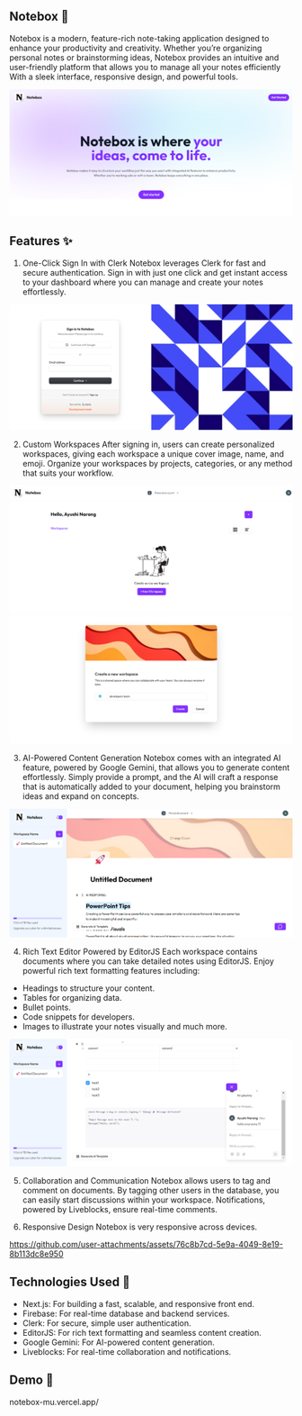 ## Notebox 🚀

Notebox is a modern, feature-rich note-taking application designed to enhance your productivity and creativity. Whether you’re organizing personal notes  or brainstorming ideas, Notebox provides an intuitive and user-friendly platform that allows you to manage all your notes efficiently With a sleek interface, responsive design, and powerful tools.

![Home Image](./assets/homeview.png)

## Features ✨

1. One-Click Sign In with Clerk
Notebox leverages Clerk for fast and secure authentication. Sign in with just one click and get instant access to your dashboard where you can manage and create your notes effortlessly.

![Login Image](./assets/loginview.png)

2. Custom Workspaces
After signing in, users can create personalized workspaces, giving each workspace a unique cover image, name, and emoji. Organize your workspaces by projects, categories, or any method that suits your workflow.

![Dashboard Image](./assets/dashboardview.png)
![Create workspace Image](./assets/createworkspace.png)

3. AI-Powered Content Generation
Notebox comes with an integrated AI feature, powered by Google Gemini, that allows you to generate content effortlessly. Simply provide a prompt, and the AI will craft a response that is automatically added to your document, helping you brainstorm ideas and expand on concepts.

![workspace Image](./assets/workspacedocument.png)

4. Rich Text Editor Powered by EditorJS
Each workspace contains documents where you can take detailed notes using EditorJS. Enjoy powerful rich text formatting features including:

- Headings to structure your content.
- Tables for organizing data.
- Bullet points.
- Code snippets for developers.
- Images to illustrate your notes visually and much more.

![workspace Image](./assets/workspace2.png)

5. Collaboration and Communication
Notebox allows users to tag and comment on documents. By tagging other users in the database, you can easily start discussions within your workspace. Notifications, powered by Liveblocks, ensure real-time comments.

6. Responsive Design
Notebox is very responsive across devices.

https://github.com/user-attachments/assets/76c8b7cd-5e9a-4049-8e19-8b113dc8e950

## Technologies Used 🚀

- Next.js: For building a fast, scalable, and responsive front end.
- Firebase: For real-time database and backend services.
- Clerk: For secure, simple user authentication.
- EditorJS: For rich text formatting and seamless content creation.
- Google Gemini: For AI-powered content generation.
- Liveblocks: For real-time collaboration and notifications.

## Demo 🎨

notebox-mu.vercel.app/
